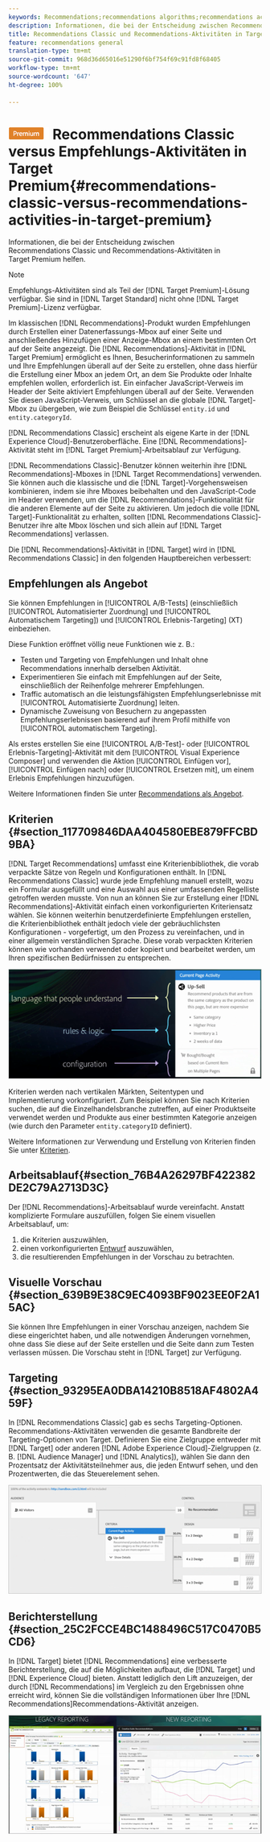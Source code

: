 ```yaml
---
keywords: Recommendations;recommendations algorithms;recommendations activity;recommendations classic
description: Informationen, die bei der Entscheidung zwischen Recommendations Classic und Recommendations-Aktivitäten in Target Premium helfen.
title: Recommendations Classic und Recommendations-Aktivitäten in Target Premium
feature: recommendations general
translation-type: tm+mt
source-git-commit: 968d36d65016e51290f6bf754f69c91fd8f68405
workflow-type: tm+mt
source-wordcount: '647'
ht-degree: 100%

---
```



# ![PREMIUM](/help/assets/premium.png) Recommendations Classic versus Empfehlungs-Aktivitäten in Target Premium{#recommendations-classic-versus-recommendations-activities-in-target-premium}

Informationen, die bei der Entscheidung zwischen Recommendations Classic und Recommendations-Aktivitäten in Target Premium helfen.

>[!NOTE]
>
>Empfehlungs-Aktivitäten sind als Teil der [!DNL Target Premium]-Lösung verfügbar. Sie sind in [!DNL Target Standard] nicht ohne [!DNL Target Premium]-Lizenz verfügbar.

Im klassischen [!DNL Recommendations]-Produkt wurden Empfehlungen durch Erstellen einer Datenerfassungs-Mbox auf einer Seite und anschließendes Hinzufügen einer Anzeige-Mbox an einem bestimmten Ort auf der Seite angezeigt. Die [!DNL Recommendations]-Aktivität in [!DNL Target Premium] ermöglicht es Ihnen, Besucherinformationen zu sammeln und Ihre Empfehlungen überall auf der Seite zu erstellen, ohne dass hierfür die Erstellung einer Mbox an jedem Ort, an dem Sie Produkte oder Inhalte empfehlen wollen, erforderlich ist. Ein einfacher JavaScript-Verweis im Header der Seite aktiviert Empfehlungen überall auf der Seite. Verwenden Sie diesen JavaScript-Verweis, um Schlüssel an die globale [!DNL Target]-Mbox zu übergeben, wie zum Beispiel die Schlüssel `entity.id` und `entity.categoryId`.

[!DNL Recommendations Classic] erscheint als eigene Karte in der [!DNL Experience Cloud]-Benutzeroberfläche. Eine [!DNL Recommendations]-Aktivität steht im [!DNL Target Premium]-Arbeitsablauf zur Verfügung.

[!DNL Recommendations Classic]-Benutzer können weiterhin ihre [!DNL Recommendations]-Mboxes in [!DNL Target Recommendations] verwenden. Sie können auch die klassische und die [!DNL Target]-Vorgehensweisen kombinieren, indem sie ihre Mboxes beibehalten und den JavaScript-Code im Header verwenden, um die [!DNL Recommendations]-Funktionalität für die anderen Elemente auf der Seite zu aktivieren. Um jedoch die volle [!DNL Target]-Funktionalität zu erhalten, sollten [!DNL Recommendations Classic]-Benutzer ihre alte Mbox löschen und sich allein auf [!DNL Target Recommendations] verlassen.

Die [!DNL Recommendations]-Aktivität in [!DNL Target] wird in [!DNL Recommendations Classic] in den folgenden Hauptbereichen verbessert:

## Empfehlungen als Angebot

Sie können Empfehlungen in [!UICONTROL A/B-Tests] (einschließlich [!UICONTROL Automatisierter Zuordnung] und [!UICONTROL Automatischem Targeting]) und [!UICONTROL Erlebnis-Targeting] (XT) einbeziehen.

Diese Funktion eröffnet völlig neue Funktionen wie z. B.:

* Testen und Targeting von Empfehlungen und Inhalt ohne Recommendations innerhalb derselben Aktivität.
* Experimentieren Sie einfach mit Empfehlungen auf der Seite, einschließlich der Reihenfolge mehrerer Empfehlungen.
* Traffic automatisch an die leistungsfähigsten Empfehlungserlebnisse mit [!UICONTROL Automatisierte Zuordnung] leiten.
* Dynamische Zuweisung von Besuchern zu angepassten Empfehlungserlebnissen basierend auf ihrem Profil mithilfe von [!UICONTROL automatischem Targeting].

Als erstes erstellen Sie eine [!UICONTROL A/B-Test]- oder [!UICONTROL Erlebnis-Targeting]-Aktivität mit dem [!UICONTROL Visual Experience Composer] und verwenden die Aktion [!UICONTROL Einfügen vor], [!UICONTROL Einfügen nach] oder [!UICONTROL Ersetzen mit], um einem Erlebnis Empfehlungen hinzuzufügen.

Weitere Informationen finden Sie unter [Recommendations als Angebot](/help/c-recommendations/recommendations-as-an-offer.md).

## Kriterien {#section_117709846DAA404580EBE879FFCBD9BA}

[!DNL Target Recommendations] umfasst eine Kriterienbibliothek, die vorab verpackte Sätze von Regeln und Konfigurationen enthält. In [!DNL Recommendations Classic] wurde jede Empfehlung manuell erstellt, wozu ein Formular ausgefüllt und eine Auswahl aus einer umfassenden Regelliste getroffen werden musste. Von nun an können Sie zur Erstellung einer [!DNL Recommendations]-Aktivität einfach einen vorkonfigurierten Kriteriensatz wählen. Sie können weiterhin benutzerdefinierte Empfehlungen erstellen, die Kriterienbibliothek enthält jedoch viele der gebräuchlichsten Konfigurationen - vorgefertigt, um den Prozess zu vereinfachen, und in einer allgemein verständlichen Sprache. Diese vorab verpackten Kriterien können wie vorhanden verwendet oder kopiert und bearbeitet werden, um Ihren spezifischen Bedürfnissen zu entsprechen.

![](assets/overview_criteria.png)

Kriterien werden nach vertikalen Märkten, Seitentypen und Implementierung vorkonfiguriert. Zum Beispiel können Sie nach Kriterien suchen, die auf die Einzelhandelsbranche zutreffen, auf einer Produktseite verwendet werden und Produkte aus einer bestimmten Kategorie anzeigen (wie durch den Parameter `entity.categoryID` definiert).

Weitere Informationen zur Verwendung und Erstellung von Kriterien finden Sie unter [Kriterien](/help/c-recommendations/c-algorithms/algorithms.md).

## Arbeitsablauf{#section_76B4A26297BF422382DE2C79A2713D3C}

Der [!DNL Recommendations]-Arbeitsablauf wurde vereinfacht. Anstatt komplizierte Formulare auszufüllen, folgen Sie einem visuellen Arbeitsablauf, um:

1. die Kriterien auszuwählen,
1. einen vorkonfigurierten  [Entwurf](/help/c-recommendations/c-design-overview/create-design.md#task_CC5BD28C364742218C1ACAF0D45E0E14) auszuwählen,
1. die resultierenden Empfehlungen in der Vorschau zu betrachten.

## Visuelle Vorschau   {#section_639B9E38C9EC4093BF9023EE0F2A15AC}

Sie können Ihre Empfehlungen in einer Vorschau anzeigen, nachdem Sie diese eingerichtet haben, und alle notwendigen Änderungen vornehmen, ohne dass Sie diese auf der Seite erstellen und die Seite dann zum Testen verlassen müssen. Die Vorschau steht in [!DNL Target] zur Verfügung.

## Targeting {#section_93295EA0DBA14210B8518AF4802A459F}

In [!DNL Recommendations Classic] gab es sechs Targeting-Optionen. Recommendations-Aktivitäten verwenden die gesamte Bandbreite der Targeting-Optionen von Target. Definieren Sie eine Zielgruppe entweder mit [!DNL Target] oder anderen [!DNL Adobe Experience Cloud]-Zielgruppen (z. B. [!DNL Audience Manager] und [!DNL Analytics]), wählen Sie dann den Prozentsatz der Aktivitätsteilnehmer aus, die jeden Entwurf sehen, und den Prozentwerten, die das Steuerelement sehen.

![](assets/overview_targeting.png)

## Berichterstellung {#section_25C2FCCE4BC1488496C517C0470B5CD6}

In [!DNL Target] bietet [!DNL Recommendations] eine verbesserte Berichterstellung, die auf die Möglichkeiten aufbaut, die [!DNL Target] und [!DNL Experience Cloud] bieten. Anstatt lediglich den Lift anzuzeigen, der durch [!DNL Recommendations] im Vergleich zu den Ergebnissen ohne erreicht wird, können Sie die vollständigen Informationen über Ihre [!DNL Recommendations]Recommendations-Aktivität anzeigen.

![](assets/overview_report.png)

